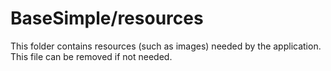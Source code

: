 # BaseSimple/resources

This folder contains resources (such as images) needed by the application. This file can
be removed if not needed.
